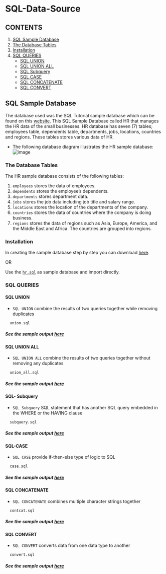 # SQL-Data-Source

## CONTENTS
1. [SQL Sample Database](https://github.com/oizy404/SQL-Data-Source#SQL-Sample-Database)
2. [The Database Tables](https://github.com/oizy404/SQL-Data-Source#The-Database-Tables)
3. [Installation](https://github.com/oizy404/SQL-Data-Source#Installation)
4. [SQL QUERIES](https://github.com/oizy404/SQL-Data-Source#SQL-QUERIES)
    * [SQL UNION](https://github.com/oizy404/SQL-Data-Source#SQL-UNION)
    * [SQL UNION ALL](https://github.com/oizy404/SQL-Data-Source#SQL-UNION-ALL)
    * [SQL Subquery](https://github.com/oizy404/SQL-Data-Source#SQL-Subquery)
    * [SQL CASE](https://github.com/oizy404/SQL-Data-Source#SQL-CASE)
    * [SQL CONCATENATE](https://github.com/oizy404/SQL-Data-Source#SQL-CONCATENATE)
    * [SQL CONVERT](https://github.com/oizy404/SQL-Data-Source#SQL-CONVERT)
## SQL Sample Database
The database used was the SQL Tutorial sample database which can be found on this [website](https://www.sqltutorial.org/). This SQL Sample Database called HR that manages the HR data of the small businesses. HR database has seven (7) tables; employees table, dependents table, departments, jobs, locations, countries and regions. These tables stores various data of HR.
* The following database diagram illustrates the HR sample database:
![image](https://user-images.githubusercontent.com/71779024/101023116-451bdb80-35ad-11eb-9ebb-369063785a88.png)
### The Database Tables
The HR sample database consists of the following tables:
1. `employees` stores the data of employees.
2. `dependents` stores the employee’s dependents.
3. `departments` stores department data.
4. `jobs` stores the job data including job title and salary range.
5. `locations` stores the location of the departments of the company.
6. `countries` stores the data of countries where the company is doing business.
7. `regions` stores the data of regions such as Asia, Europe, America, and the Middle East and Africa. The countries are grouped into regions.
### Installation
In creating the sample database step by step you can download [here](https://www.sqltutorial.org/).

OR

Use the [`hr.sql`](https://github.com/oizy404/SQL-Data-Source/blob/main/hr.sql) as sample database and import directly.
### SQL QUERIES

#### SQL UNION
* `SQL UNION` combine the results of two queries together while removing duplicates
```
  union.sql
```
  ##### See the sample output [here](https://github.com/oizy404/SQL-Data-Source/blob/main/sample_output.md#SQL-UNION)
#### SQL UNION ALL
* `SQL UNION ALL` combine the results of two queries together without removing any duplicates
```
  union_all.sql
```
  ##### See the sample output [here](https://github.com/oizy404/SQL-Data-Source/blob/main/sample_output.md#SQL-UNION-ALL)
#### SQL- Subquery
* `SQL Subquery` SQL statement that has another SQL query embedded in the WHERE or the HAVING clause
```
  subquery.sql
```
  ##### See the sample output [here](https://github.com/oizy404/SQL-Data-Source/blob/main/sample_output.md#SQL-Subquery)
#### SQL-CASE
* `SQL CASE` provide if-then-else type of logic to SQL
```
  case.sql
```
  ##### See the sample output [here](https://github.com/oizy404/SQL-Data-Source/blob/main/sample_output.md#SQL-CASE)
#### SQL CONCATENATE
* `SQL CONCATENATE` combines multiple character strings together
```
  contcat.sql
```
  ##### See the sample output [here](https://github.com/oizy404/SQL-Data-Source/blob/main/sample_output.md#SQL-CONCATENATE)
#### SQL CONVERT
* `SQL CONVERT` converts data from one data type to another
```
  convert.sql
```
  ##### See the sample output [here](https://github.com/oizy404/SQL-Data-Source/blob/main/sample_output.md#SQL-CONVERT)
